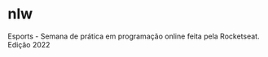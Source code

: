 # nlw
 <nlw/> Esports - Semana de prática em programação online feita pela Rocketseat. Edição 2022 
